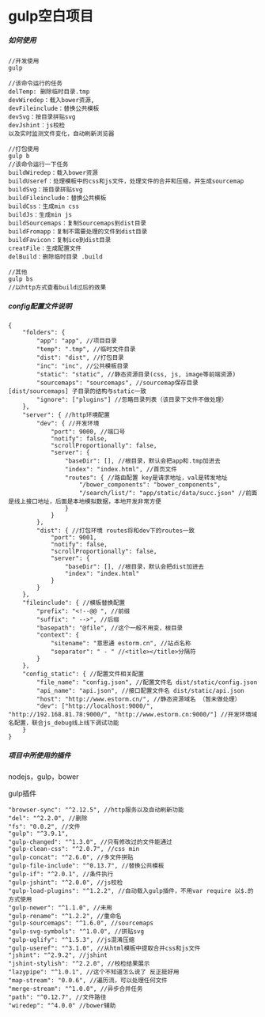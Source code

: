 # gulp空白项目
##### 如何使用
    //开发使用
    gulp
    
    //该命令运行的任务
    delTemp: 删除临时目录.tmp
    devWiredep：载入bower资源, 
    devFileinclude：替换公共模板
    devSvg：按目录拼贴svg
    devJshint：js校检
    以及实时监测文件变化，自动刷新浏览器
    
    //打包使用
    gulp b
    //该命令运行一下任务
    buildWiredep：载入bower资源
    buildUseref：处理模板中的css和js文件，处理文件的合并和压缩，并生成sourcemap
    buildSvg：按目录拼贴svg
    buildFileinclude：替换公共模板
    buildCss：生成min css
    buildJs：生成min js
    buildSourcemaps：复制Sourcemaps到dist目录
    buildFromapp：复制不需要处理的文件到dist目录
    buildFavicon：复制ico到dist目录
    creatFile：生成配置文件
    delBuild：删除临时目录 .build
    
    //其他
    gulp bs
    //以http方式查看build过后的效果

##### config配置文件说明

    {
        "folders": {
            "app": "app", //项目目录
            "temp": ".tmp", //临时文件目录
            "dist": "dist", //打包目录
            "inc": "inc", //公共模板目录
            "static": "static", //静态资源目录(css, js, image等前端资源)
			"sourcemaps": "sourcemaps", //sourcemap保存目录 [dist/sourcemaps] 子目录的结构与static一致
            "ignore": ["plugins"] //忽略目录列表（该目录下文件不做处理）
        },
        "server": { //http环境配置
            "dev": { //开发环境
                "port": 9000, //端口号
                "notify": false,
                "scrollProportionally": false,
                "server": {
                    "baseDir": [], //根目录，默认会把app和.tmp加进去
                    "index": "index.html", //首页文件
                    "routes": { //路由配置 key是请求地址，val是转发地址
                        "/bower_components": "bower_components",
    					"/search/list/": "app/static/data/succ.json" //前面是线上接口地址，后面是本地模拟数据，本地开发非常方便
                    }
                }
            },
            "dist": { //打包环境 routes将和dev下的routes一致
                "port": 9001,
                "notify": false,
                "scrollProportionally": false,
                "server": {
                    "baseDir": [], //根目录，默认会把dist加进去
                    "index": "index.html"
                }
            }
        },
        "fileinclude": { //模板替换配置
            "prefix": "<!--@@ ", //前缀
            "suffix": " -->", //后缀
            "basepath": "@file", //这个一般不用变，根目录
            "context": {
                "sitename": "意思通 estorm.cn", //站点名称
                "separator": " - " //<title></title>分隔符
            }
        },
		"config_static": { //配置文件相关配置
			"file_name": "config.json", //配置文件名 dist/static/config.json 
			"api_name": "api.json",	//接口配置文件名 dist/static/api.json
			"host": "http://www.estorm.cn/", //静态资源域名 （暂未做处理）
			"dev": ["http://localhost:9000/", "http://192.168.81.78:9000/", "http://www.estorm.cn:9000/"] //开发环境域名配置，联合js_debug线上线下调试功能
		}
    }


##### 项目中所使用的插件
nodejs，gulp，bower

gulp插件

    "browser-sync": "^2.12.5", //http服务以及自动刷新功能
    "del": "^2.2.0", //删除
    "fs": "0.0.2", //文件
    "gulp": "^3.9.1",
    "gulp-changed": "^1.3.0", //只有修改过的文件能通过
    "gulp-clean-css": "^2.0.7", //css min
    "gulp-concat": "^2.6.0", //多文件拼贴
    "gulp-file-include": "^0.13.7", //替换公共模板
    "gulp-if": "^2.0.1", //条件执行
    "gulp-jshint": "^2.0.0", //js校检
    "gulp-load-plugins": "^1.2.2", //自动载入gulp插件，不用var require 以$.的方式使用
    "gulp-newer": "^1.1.0", //未用
    "gulp-rename": "^1.2.2", //重命名
    "gulp-sourcemaps": "^1.6.0", //sourcemaps
    "gulp-svg-symbols": "^1.0.0", //拼贴svg
    "gulp-uglify": "^1.5.3", //js混淆压缩
    "gulp-useref": "^3.1.0", //从html模板中提取合并css和js文件
    "jshint": "^2.9.2", //jshint
    "jshint-stylish": "^2.2.0", //校检结果展示
    "lazypipe": "^1.0.1", //这个不知道怎么说了 反正挺好用
    "map-stream": "0.0.6", //遍历流，可以处理任何文件
    "merge-stream": "^1.0.0", //异步合并任务
    "path": "^0.12.7", //文件路径
    "wiredep": "^4.0.0" //bower辅助

